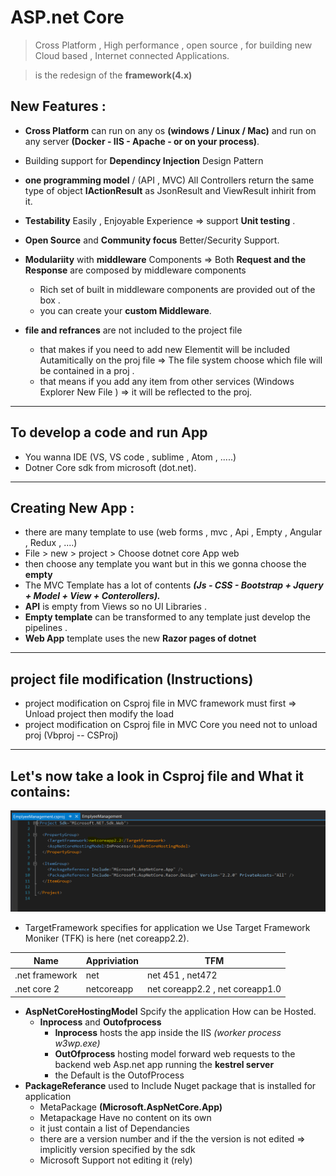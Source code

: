 # ASP.net Core
 > Cross Platform , High performance , open source , for building new Cloud based , Internet connected Applications.

 > is the redesign of the __framework(4.x)__
 ## New Features :
 - __Cross Platform__ can run on any os __(windows / Linux / Mac)__ and run on any server __(Docker - IIS - Apache - or on your process)__.

 - Building support for __Dependincy Injection__ Design Pattern
 - __one programming model__ / (API , MVC) All Controllers return the same type of object __IActionResult__ as JsonResult and ViewResult inhirit from it.
 - __Testability__ Easily , Enjoyable Experience =>  support __Unit testing__ . 
 - __Open Source__ and __Community focus__ Better/Security Support.
 - __Modulariity__ with __middleware__ Components => Both __Request and the Response__ are composed by middleware components
   - Rich set of built in middleware components are provided out of the box .
   - you can create your __custom Middleware__.
 - __file and refrances__ are not included to the project file 
    - that makes if you need to add new Elementit will be included Autamitically on the proj file => The file system choose which file will be contained in a proj . 
    - that means if you add any item from other services (Windows Explorer New File ) => it will be reflected to the proj.
 ---

## To develop a code and  run App 
  - You wanna IDE (VS, VS code , sublime , Atom , .....)
  - Dotner Core sdk from microsoft (dot.net). 
---
## Creating New App :
 - there are many template to use (web forms , mvc , Api , Empty , Angular , Redux , ....)
 - File > new > project > Choose dotnet core App web 
 - then choose any template you want but in this we gonna choose the __empty__
 - The MVC Template has a  lot of contents __*(Js - CSS - Bootstrap + Jquery + Model + View + Conterollers).*__
 - __API__ is empty from Views so no UI Libraries .
 - __Empty template__ can be transformed to any  template just develop the pipelines .
 - __Web App__ template uses the new __Razor pages of dotnet__
 ---
 ## project file modification (Instructions)
 - project modification on Csproj file in MVC framework must first => Unload project then modify  the load
- project modification on Csproj file in MVC Core you need not to unload proj (Vbproj --  CSProj)
---
## Let's now take a look in Csproj file and What it contains: 
 ![](pic/3.PNG)
 - TargetFramework specifies for application we Use Target Framework Moniker (TFK) is here (net coreapp2.2).

 |Name| Appriviation|TFM|
 |--|--|--|
 |.net framework| net | net 451 , net472|
 |.net core 2| netcoreapp | net coreapp2.2 , net coreapp1.0|
 - __AspNetCoreHostingModel__ Spcify the application How can be Hosted.
   - __Inprocess__ and __Outofprocess__ 
     - __Inprocess__ hosts the app inside the IIS *(worker process w3wp.exe)*
     - __OutOfprocess__ hosting model forward web requests to the backend web Asp.net app running the __kestrel server__ 
     - the Default is the OutofProcess
 - __PackageReferance__ used to Include Nuget package that is installed for application
   - MetaPackage __(Microsoft.AspNetCore.App)__
   - Metapackage Have no content on its own
   - it just contain a list of Dependancies
   - there are a version number and if the the version is not edited => implicitly version specified by the sdk
   - Microsoft Support not editing it (rely)
